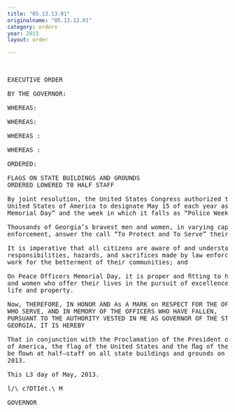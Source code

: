 ```yaml
---
title: "05.13.13.01"
originalname: "05.13.13.01"
category: orders
year: 2013
layout: order

---
```

<pre>
 

EXECUTIVE ORDER

BY THE GOVERNOR:

WHEREAS:

WHEREAS:

WHEREAS :

WHEREAS :

ORDERED:

FLAGS ON STATE BUILDINGS AND GROUNDS
ORDERED LOWERED T0 HALF STAFF

By joint resolution, the United States Congress authorized the President of the
United States of America to designate May 15 of each year as “Peace Officers
Memorial Day” and the week in which it falls as “Police Week”; and

Thousands of Georgia’s bravest men and women, in varying capacities of law
enforcement, answer the call “To Protect and To Serve” their fellow man; and

It is imperative that all citizens are aware of and understand the duties,
responsibilities, hazards, and sacrifices made by law enforcement officers who
work for the betterment of their communities; and

On Peace Officers Memorial Day, it is proper and ﬁtting to honor the brave men
and women who offer their lives in the pursuit of excellence and the protection of
life and property.

Now, THEREFORE, IN HONOR AND As A MARK on RESPECT FOR THE OFFICERS
WHO SERVE, AND IN MEMORY OF THE OFFICERS WHO HAVE FALLEN,
PURSUANT TO THE AUTHORITY VESTED IN ME AS GOVERNOR OF THE STATE OF
GEORGIA, IT IS HEREBY

That in conjunction with the Proclamation of the President of the United States
of America, the flag of the United States and the ﬂag of the State of Georgia shall
be ﬂown at half—staff on all state buildings and grounds on Wednesday, May 15,
2013.

This L3 day of May, 2013.

l/\ c?DTIét.\ M

GOVERNOR

</pre>
